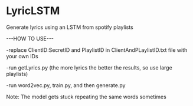 # LyricLSTM
Generate lyrics using an LSTM from spotify playlists


---HOW TO USE---

-replace ClientID:SecretID and PlaylistID in ClientAndPLaylistID.txt file with your own IDs

-run getLyrics.py (the more lyrics the better the results, so use large playlists)
  
-run word2vec.py, train.py, and then generate.py


Note: The model gets stuck repeating the same words sometimes
